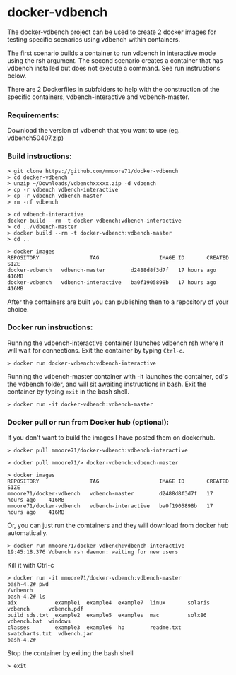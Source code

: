 # docker-vdbench

The docker-vdbench project can be used to create 2 docker images for testing specific scenarios using vdbench within containers.

 The first scenario builds a container to run vdbench in interactive mode using the rsh argument. The second scenario creates a container that has vdbench installed but does not execute a command. See run instructions below.

There are 2 Dockerfiles in subfolders to help with the construction of the specific containers, vdbench-interactive and vdbench-master.

### Requirements:

Download the version of vdbench that you want to use (eg. vdbench50407.zip)

### Build instructions:

```
> git clone https://github.com/mmoore71/docker-vdbench
> cd docker-vdbench
> unzip ~/Downloads/vdbenchxxxxx.zip -d vdbench
> cp -r vdbench vdbench-interactive
> cp -r vdbench vdbench-master
> rm -rf vdbench

> cd vdbench-interactive
docker-build --rm -t docker-vdbench:vdbench-interactive
> cd ../vdbench-master
> docker build --rm -t docker-vdbench:vdbench-master
> cd ..

> docker images
REPOSITORY                TAG                   IMAGE ID       CREATED         SIZE
docker-vdbench   vdbench-master        d2488d8f3d7f   17 hours ago    416MB
docker-vdbench   vdbench-interactive   ba0f1905898b   17 hours ago    416MB
```

After the containers are built you can publishing then to a repository of your choice.

### Docker run instructions:

Running the vdbench-interactive container launches vdbench rsh where it will wait for connections. Exit the container by typing `Ctrl-c`.
```
> docker run docker-vdbench:vdbench-interactive
```
Running the vdbench-master container with -it launches the container, cd's the vdbench folder, and will sit awaiting instructions in bash. Exit the container by typing `exit` in the bash shell.

```
> docker run -it docker-vdbench:vdbench-master
```

### Docker pull or run from Docker hub (optional):
If you don't want to build the images I have posted them on dockerhub.
```
> docker pull mmoore71/docker-vdbench:vdbench-interactive

> docker pull mmoore71/> docker-vdbench:vdbench-master 

> docker images
REPOSITORY                TAG                   IMAGE ID       CREATED         SIZE
mmoore71/docker-vdbench   vdbench-master        d2488d8f3d7f   17 hours ago    416MB
mmoore71/docker-vdbench   vdbench-interactive   ba0f1905898b   17 hours ago    416MB
```
Or, you can just run the comtainers and they will download from docker hub automatically.
```
> docker run mmoore71/docker-vdbench:vdbench-interactive
19:45:18.376 Vdbench rsh daemon: waiting for new users
```
Kill it with Ctrl-c

```
> docker run -it mmoore71/docker-vdbench:vdbench-master
bash-4.2# pwd
/vdbench
bash-4.2# ls
aix            example1  example4  example7  linux       solaris         vdbench      vdbench.pdf
build_sds.txt  example2  example5  examples  mac         solx86          vdbench.bat  windows
classes        example3  example6  hp        readme.txt  swatcharts.txt  vdbench.jar
bash-4.2#
```

Stop the container by exiting the bash shell

```
> exit
```

